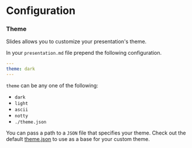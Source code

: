 # Configuration

### Theme
Slides allows you to customize your presentation's theme.

In your `presentation.md` file prepend the following configuration.
```yaml
---
theme: dark
---
```

`theme` can be any one of the following:
* `dark`
* `light`
* `ascii`
* `notty`
* `./theme.json`

You can pass a path to a `JSON` file that specifies your theme.
Check out the default [theme.json](../../styles/theme.json) to use as a base for your custom theme.
